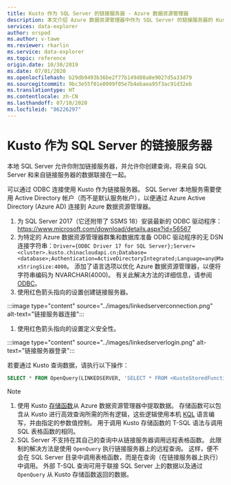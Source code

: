 ```yaml
---
title: Kusto 作为 SQL Server 的链接服务器 - Azure 数据资源管理器
description: 本文介绍 Azure 数据资源管理器中作为 SQL Server 的链接服务器的 Kusto。
services: data-explorer
author: orspod
ms.author: v-tawe
ms.reviewer: rkarlin
ms.service: data-explorer
ms.topic: reference
origin.date: 10/30/2019
ms.date: 07/01/2020
ms.openlocfilehash: b29db9493b36be2f77b149d80a0e9027d5a33d79
ms.sourcegitcommit: 9bc3e55f01e0999f05e7b4ebaea95f3ac91d32eb
ms.translationtype: HT
ms.contentlocale: zh-CN
ms.lasthandoff: 07/10/2020
ms.locfileid: "86226297"
---
```

# <a name="kusto-as-a-linked-server-from-the-sql-server"></a>Kusto 作为 SQL Server 的链接服务器

本地 SQL Server 允许你附加链接服务器，并允许你创建查询，将来自 SQL Server 和来自链接服务器的数据联接在一起。

可以通过 ODBC 连接使用 Kusto 作为链接服务器。
SQL Server 本地服务需要使用 Active Directory 帐户（而不是默认服务帐户），以便通过 Azure Active Directory (Azure AD) 连接到 Azure 数据资源管理器。

1. 为 SQL Server 2017（它还附带了 SSMS 18）安装最新的 ODBC 驱动程序： https://www.microsoft.com/download/details.aspx?id=56567
1. 为特定的 Azure 数据资源管理器群集和数据库准备 ODBC 驱动程序的无 DSN 连接字符串：`Driver={ODBC Driver 17 for SQL Server};Server=<cluster>.kusto.chinacloudapi.cn;Database=<database>;Authentication=ActiveDirectoryIntegrated;Language=any@MaxStringSize:4000`。 添加了语言选项以优化 Azure 数据资源管理器，以便将字符串编码为 NVARCHAR(4000)。 有关此解决方法的详细信息，请参阅 [ODBC](./clients.md#odbc)。
1. 使用红色箭头指向的设置创建链接服务器。

:::image type="content" source="../images/linkedserverconnection.png" alt-text="链接服务器连接":::

1. 使用红色箭头指向的设置定义安全性。 

:::image type="content" source="../images/linkedserverlogin.png" alt-text="链接服务器登录":::

若要通过 Kusto 查询数据，请执行以下操作：

```sql
SELECT * FROM OpenQuery(LINKEDSERVER, 'SELECT * FROM <KustoStoredFunction>[(<Parameters>)]')
```

> [!NOTE]
> 1. 使用 Kusto [存储函数](../../query/schema-entities/stored-functions.md)从 Azure 数据资源管理器中提取数据。 存储函数可以包含从 Kusto 进行高效查询所需的所有逻辑，这些逻辑使用本机 [KQL](../../query/index.md) 语言编写，并由指定的参数值控制。 用于调用 Kusto 存储函数的 T-SQL 语法与调用 SQL 表格函数的相同。
> 1. SQL Server 不支持在其自己的查询中从链接服务器调用远程表格函数。 此限制的解决方法是使用 `OpenQuery` 执行链接服务器上的远程查询。 这样，便不会在 SQL Server 目录中调用表格函数，而是在查询（在链接服务器上执行）中调用。 外部 T-SQL 查询可用于联接 SQL Server 上的数据以及通过 `OpenQuery` 从 Kusto 存储函数返回的数据。
